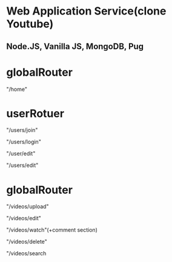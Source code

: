 Web Application Service(clone Youtube)
================================================
Node.JS, Vanilla JS, MongoDB, Pug
---------------- 
# globalRouter
"/home"

# userRotuer
"/users/join"

"/users/login"

"/user/edit"

"/users/edit"

# globalRouter
"/videos/upload"

"/videos/edit"

"/videos/watch"(+comment section)

"/videos/delete"

"/videos/search


